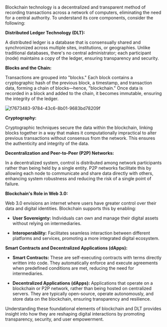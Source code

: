 Blockchain technology is a decentralized and transparent method of recording transactions across a network of computers, eliminating the need for a central authority. To understand its core components, consider the following:

**Distributed Ledger Technology (DLT):**

A distributed ledger is a database that is consensually shared and synchronized across multiple sites, institutions, or geographies. Unlike traditional databases, there's no central administrator; each participant (node) maintains a copy of the ledger, ensuring transparency and security. 

**Blocks and the Chain:**

Transactions are grouped into "blocks." Each block contains a cryptographic hash of the previous block, a timestamp, and transaction data, forming a chain of blocks—hence, "blockchain." Once data is recorded in a block and added to the chain, it becomes immutable, ensuring the integrity of the ledger. 

![f7673483-9784-43c6-8b01-9683bd78209f](https://github.com/user-attachments/assets/520fe6ae-a223-416a-a07b-51bab8e2351f)

**Cryptography:**

Cryptographic techniques secure the data within the blockchain, linking blocks together in a way that makes it computationally impractical to alter previous transactions without consensus from the network. This ensures the authenticity and integrity of the data.

**Decentralization and Peer-to-Peer (P2P) Networks:**

In a decentralized system, control is distributed among network participants rather than being held by a single entity. P2P networks facilitate this by allowing each node to communicate and share data directly with others, enhancing system robustness and reducing the risk of a single point of failure.

**Blockchain's Role in Web 3.0:**

Web 3.0 envisions an internet where users have greater control over their data and digital identities. Blockchain supports this by enabling:

- **User Sovereignty:** Individuals can own and manage their digital assets without relying on intermediaries.

- **Interoperability:** Facilitates seamless interaction between different platforms and services, promoting a more integrated digital ecosystem.

**Smart Contracts and Decentralized Applications (dApps):**

- **Smart Contracts:** These are self-executing contracts with terms directly written into code. They automatically enforce and execute agreements when predefined conditions are met, reducing the need for intermediaries.

- **Decentralized Applications (dApps):** Applications that operate on a blockchain or P2P network, rather than being hosted on centralized servers. They are typically open-source, operate autonomously, and store data on the blockchain, ensuring transparency and resilience.

Understanding these foundational elements of blockchain and DLT provides insight into how they are reshaping digital interactions by promoting transparency, security, and user empowerment.

 
